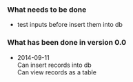 ### What needs to be done

* test inputs before insert them into db

### What has been done in version 0.0

* 2014-09-11  
  Can insert records into db  
  Can view records as a table